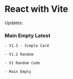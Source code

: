 # React with Vite 


Updates: 
### Main Empty Latest

    - V1.3 - Simple Card

    - V1.2 Random
    
    - V1 Random Code

    - Main Empty